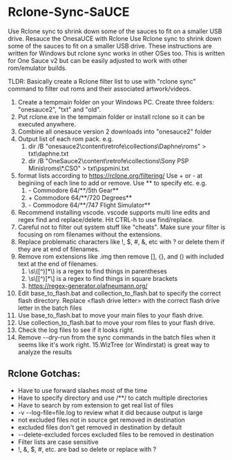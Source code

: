 # Rclone-Sync-SaUCE
Use Rclone sync to shrink down some of the sauces to fit on a smaller USB drive.
Resauce the OnesaUCE with Rclone
Use Rclone sync to shrink down some of the sauces to fit on a smaller USB drive. These instructions are written for Windows but rclone sync works in other OSes too. This is written for One Sauce v2 but can be easily adjusted to work with other rom/emulator builds.

TLDR: Basically create a Rclone filter list to use with "rclone sync" command to filter out roms and their associated artwork/videos.

1. Create a tempmain folder on your Windows PC. Create three folders: "onesauce2", "txt" and "old".
2. Put rclone.exe in the tempmain folder or install rclone so it can be executed anywhere.
3. Combine all onesauce version 2 downloads into "onesauce2" folder
4. Output list of each rom pack. e.g.
	1. dir /B "onesauce2\content\retrofe\collections\Daphne\roms" > txt\daphne.txt
	2. dir /B "OneSauce2\content\retrofe\collections\Sony PSP Minis\roms\\*.CSO" > txt\pspmini.txt
5. format lists according to https://rclone.org/filtering/ Use + or - at beginiing of each line to add or remove. Use **  to specify etc. e.g.
	1. \- Commodore 64/\*\*/5th Gear**
	2. \+ Commodore 64/\*\*/720 Degrees**
	3. \- Commodore 64/\*\*/747 Flight Simulator**
6. Recommend installing vscode. vscode supports multi line edits and regex find and replace/delete. Hit CTRL-h to use find/replace.
7. Careful not to filter out system stuff like "cheats". Make sure your filter is focusing on rom filenames without the extensions.
8. Replace problematic characters like !, $, #, &, etc with ? or delete them if they are at end of filenames.
9. Remove rom extensions like .img then remove [], {}, and () with included text at the end of filenames. 
	1. \s\\([^)]*\\) is a regex to find things in parentheses 
	2. \s\\[[^)]*\\] is a regex to find things in square brackets
	3.  https://regex-generator.olafneumann.org/
10. Edit base_to_flash.bat and collection_to_flash.bat to specify the correct flash directory. Replace \<flash drive letter\> with the correct flash drive letter in the batch files
11. Use base_to_flash.bat to move your main files to your flash drive.
12. Use collection_to_flash.bat to move your rom files to your flash drive.
13. Check the log files to see if it looks right.
14. Remove --dry-run from the sync commands in the batch files when it seems like it's work right.
15.WizTree (or Windirstat) is great way to analyze the results

## Rclone Gotchas:
- Have to use forward slashes most of the time
- Have to specify directory and use /**/ to catch multiple directories
- Have to search by rom extension to get real list of files
- -v --log-file=file.log to review what it did because output is large
- not excluded files not in source get removed in destination
- excluded files don't get removed in destination by default
- --delete-excluded forces excluded files to be removed in destination
- Filter lists are case sensitive
- !, &, $, #, etc. are bad so delete or replace with ?
